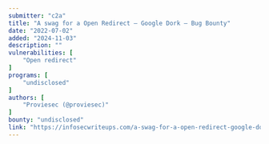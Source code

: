 ```yaml
---
submitter: "c2a"
title: "A swag for a Open Redirect — Google Dork — Bug Bounty"
date: "2022-07-02"
added: "2024-11-03"
description: ""
vulnerabilities: [
    "Open redirect"
]
programs: [
    "undisclosed"
]
authors: [
    "Proviesec (@proviesec)"
]
bounty: "undisclosed"
link: "https://infosecwriteups.com/a-swag-for-a-open-redirect-google-dork-bug-bounty-2143b943f34e"
---
```




